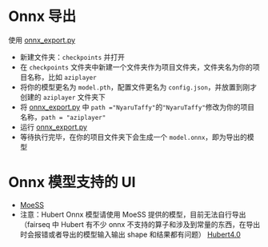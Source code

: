 # Onnx 导出
使用 [onnx_export.py](https://github.com/svc-develop-team/so-vits-svc/blob/4.0/onnx_export.py)
+ 新建文件夹：`checkpoints` 并打开
+ 在 `checkpoints` 文件夹中新建一个文件夹作为项目文件夹，文件夹名为你的项目名称，比如 `aziplayer`
+ 将你的模型更名为 `model.pth`，配置文件更名为 `config.json`，并放置到刚才创建的 `aziplayer` 文件夹下
+ 将 [onnx_export.py](https://github.com/svc-develop-team/so-vits-svc/blob/4.0/onnx_export.py) 中 `path ="NyaruTaffy"`的`"NyaruTaffy"`修改为你的项目名称，`path = "aziplayer"`
+ 运行 [onnx_export.py](https://github.com/svc-develop-team/so-vits-svc/blob/4.0/onnx_export.py) 
+ 等待执行完毕，在你的项目文件夹下会生成一个 `model.onnx`，即为导出的模型
# Onnx 模型支持的 UI
   + [MoeSS](https://github.com/NaruseMioShirakana/MoeSS)
+ 注意：Hubert Onnx 模型请使用 MoeSS 提供的模型，目前无法自行导出（fairseq 中 Hubert 有不少 onnx 不支持的算子和涉及到常量的东西，在导出时会报错或者导出的模型输入输出 shape 和结果都有问题）
[Hubert4.0](https://huggingface.co/NaruseMioShirakana/MoeSS-SUBModel)
